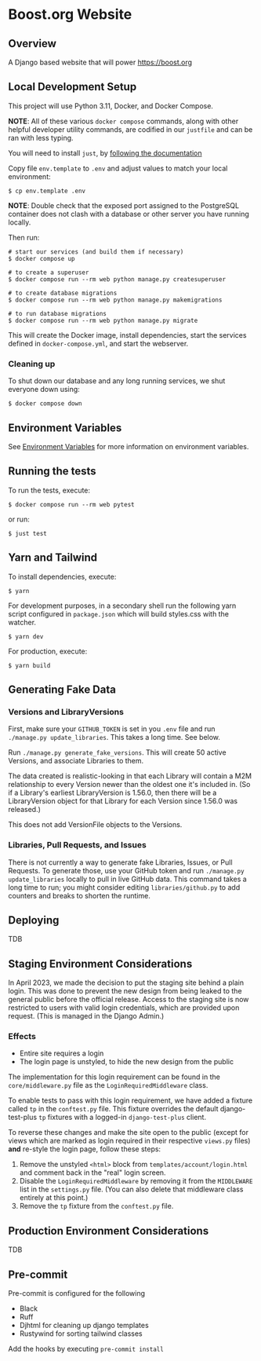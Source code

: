 # Boost.org Website

## Overview

A Django based website that will power https://boost.org

## Local Development Setup

This project will use Python 3.11, Docker, and Docker Compose.

**NOTE**: All of these various `docker compose` commands, along with other helpful
developer utility commands, are codified in our `justfile` and can be ran with
less typing.

You will need to install `just`, by [following the documentation](https://just.systems/man/en/)

Copy file `env.template` to `.env` and adjust values to match your local environment:

```shell
$ cp env.template .env
```

**NOTE**: Double check that the exposed port assigned to the PostgreSQL
container does not clash with a database or other server you have running
locally.

Then run:

```shell
# start our services (and build them if necessary)
$ docker compose up

# to create a superuser
$ docker compose run --rm web python manage.py createsuperuser

# to create database migrations
$ docker compose run --rm web python manage.py makemigrations

# to run database migrations
$ docker compose run --rm web python manage.py migrate
```

This will create the Docker image, install dependencies, start the services defined in `docker-compose.yml`, and start the webserver.

### Cleaning up

To shut down our database and any long running services, we shut everyone down using:

```shell
$ docker compose down
```

## Environment Variables

See [Environment Variables](docs/env_vars.md) for more information on environment variables.

## Running the tests

To run the tests, execute:

```shell
$ docker compose run --rm web pytest
```

or run:

```shell
$ just test
```

## Yarn and Tailwind

To install dependencies, execute:

```shell
$ yarn
```

For development purposes, in a secondary shell run the following yarn script configured in `package.json` which will build styles.css with the watcher.

```shell
$ yarn dev
```

For production, execute:

```shell
$ yarn build
```

## Generating Fake Data

### Versions and LibraryVersions

First, make sure your `GITHUB_TOKEN` is set in you `.env` file and run `./manage.py update_libraries`. This takes a long time. See below.

Run `./manage.py generate_fake_versions`. This will create 50 active Versions, and associate Libraries to them.

The data created is realistic-looking in that each Library will contain a M2M relationship to every Version newer than the oldest one it's included in. (So if a Library's earliest LibraryVersion is 1.56.0, then there will be a LibraryVersion object for that Library for each Version since 1.56.0 was released.)

This does not add VersionFile objects to the Versions.

### Libraries, Pull Requests, and Issues

There is not currently a way to generate fake Libraries, Issues, or Pull Requests. To generate those, use your GitHub token and run `./manage.py update_libraries` locally to pull in live GitHub data. This command takes a long time to run; you might consider editing `libraries/github.py` to add counters and breaks to shorten the runtime.

## Deploying

TDB

## Staging Environment Considerations

In April 2023, we made the decision to put the staging site behind a plain login. This was done to prevent the new design from being leaked to the general public before the official release. Access to the staging site is now restricted to users with valid login credentials, which are provided upon request. (This is managed in the Django Admin.)

### Effects

- Entire site requires a login
- The login page is unstyled, to hide the new design from the public

The implementation for this login requirement can be found in the `core/middleware.py` file as the `LoginRequiredMiddleware` class. 

To enable tests to pass with this login requirement, we have added a fixture called `tp` in the `conftest.py` file. This fixture overrides the default django-test-plus `tp` fixtures with a logged-in `django-test-plus` client.

To reverse these changes and make the site open to the public (except for views which are marked as login required in their respective `views.py` files) **and** re-style the login page, follow these steps:

1. Remove the unstyled `<html>` block from `templates/account/login.html` and comment back in the "real" login screen. 
2. Disable the `LoginRequiredMiddleware` by removing it from the `MIDDLEWARE` list in the `settings.py` file. (You can also delete that middleware class entirely at this point.)
3. Remove the `tp` fixture from the `conftest.py` file.

## Production Environment Considerations

TDB


## Pre-commit

Pre-commit is configured for the following

* Black
* Ruff
* Djhtml for cleaning up django templates
* Rustywind for sorting tailwind classes

Add the hooks by executing `pre-commit install`
